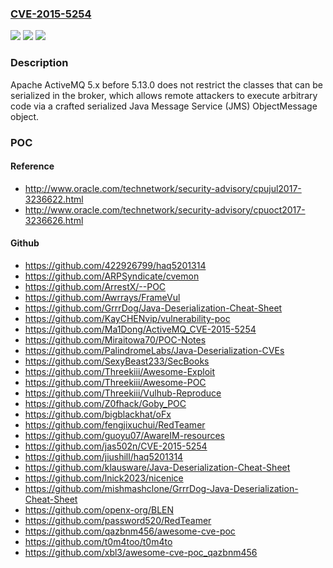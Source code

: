 ### [CVE-2015-5254](https://cve.mitre.org/cgi-bin/cvename.cgi?name=CVE-2015-5254)
![](https://img.shields.io/static/v1?label=Product&message=n%2Fa&color=blue)
![](https://img.shields.io/static/v1?label=Version&message=n%2Fa&color=blue)
![](https://img.shields.io/static/v1?label=Vulnerability&message=n%2Fa&color=brighgreen)

### Description

Apache ActiveMQ 5.x before 5.13.0 does not restrict the classes that can be serialized in the broker, which allows remote attackers to execute arbitrary code via a crafted serialized Java Message Service (JMS) ObjectMessage object.

### POC

#### Reference
- http://www.oracle.com/technetwork/security-advisory/cpujul2017-3236622.html
- http://www.oracle.com/technetwork/security-advisory/cpuoct2017-3236626.html

#### Github
- https://github.com/422926799/haq5201314
- https://github.com/ARPSyndicate/cvemon
- https://github.com/ArrestX/--POC
- https://github.com/Awrrays/FrameVul
- https://github.com/GrrrDog/Java-Deserialization-Cheat-Sheet
- https://github.com/KayCHENvip/vulnerability-poc
- https://github.com/Ma1Dong/ActiveMQ_CVE-2015-5254
- https://github.com/Miraitowa70/POC-Notes
- https://github.com/PalindromeLabs/Java-Deserialization-CVEs
- https://github.com/SexyBeast233/SecBooks
- https://github.com/Threekiii/Awesome-Exploit
- https://github.com/Threekiii/Awesome-POC
- https://github.com/Threekiii/Vulhub-Reproduce
- https://github.com/Z0fhack/Goby_POC
- https://github.com/bigblackhat/oFx
- https://github.com/fengjixuchui/RedTeamer
- https://github.com/guoyu07/AwareIM-resources
- https://github.com/jas502n/CVE-2015-5254
- https://github.com/jiushill/haq5201314
- https://github.com/klausware/Java-Deserialization-Cheat-Sheet
- https://github.com/lnick2023/nicenice
- https://github.com/mishmashclone/GrrrDog-Java-Deserialization-Cheat-Sheet
- https://github.com/openx-org/BLEN
- https://github.com/password520/RedTeamer
- https://github.com/qazbnm456/awesome-cve-poc
- https://github.com/t0m4too/t0m4to
- https://github.com/xbl3/awesome-cve-poc_qazbnm456


